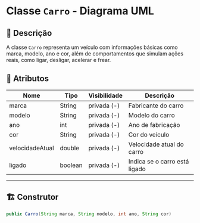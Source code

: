 # Classe `Carro` - Diagrama UML

## 📌 Descrição

A classe `Carro` representa um veículo com informações básicas como marca, modelo, ano e cor, além de comportamentos que simulam ações reais, como ligar, desligar, acelerar e frear.


## 🧩 Atributos

| Nome             | Tipo    | Visibilidade | Descrição                          |
|------------------|---------|--------------|------------------------------------|
| marca            | String  | privada (-)  | Fabricante do carro                |
| modelo           | String  | privada (-)  | Modelo do carro                    |
| ano              | int     | privada (-)  | Ano de fabricação                  |
| cor              | String  | privada (-)  | Cor do veículo                     |
| velocidadeAtual  | double  | privada (-)  | Velocidade atual do carro          |
| ligado           | boolean | privada (-)  | Indica se o carro está ligado      |

---

## 🏗️ Construtor

```java
public Carro(String marca, String modelo, int ano, String cor)